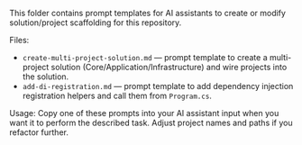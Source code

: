 This folder contains prompt templates for AI assistants to create or modify solution/project scaffolding for this repository.

Files:
- `create-multi-project-solution.md` — prompt template to create a multi-project solution (Core/Application/Infrastructure) and wire projects into the solution.
- `add-di-registration.md` — prompt template to add dependency injection registration helpers and call them from `Program.cs`.

Usage: Copy one of these prompts into your AI assistant input when you want it to perform the described task. Adjust project names and paths if you refactor further.
